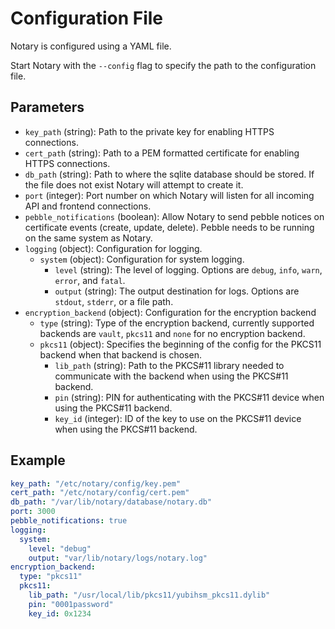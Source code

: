 # Configuration File

Notary is configured using a YAML file.

Start Notary with the `--config` flag to specify the path to the configuration file.

## Parameters

- `key_path` (string): Path to the private key for enabling HTTPS connections.
- `cert_path` (string): Path to a PEM formatted certificate for enabling HTTPS connections.
- `db_path` (string): Path to where the sqlite database should be stored. If the file does not exist Notary will attempt to create it.
- `port` (integer): Port number on which Notary will listen for all incoming API and frontend connections.
- `pebble_notifications` (boolean): Allow Notary to send pebble notices on certificate events (create, update, delete). Pebble needs to be running on the same system as Notary.
- `logging` (object): Configuration for logging.
  - `system` (object): Configuration for system logging.
    - `level` (string): The level of logging. Options are `debug`, `info`, `warn`, `error`, and `fatal`.
    - `output` (string): The output destination for logs. Options are `stdout`, `stderr`, or a file path.
- `encryption_backend` (object): Configuration for the encryption backend
  - `type` (string): Type of the encryption backend, currently supported backends are `vault`, `pkcs11` and `none` for no encryption backend.
  - `pkcs11` (object): Specifies the beginning of the config for the PKCS11 backend when that backend is chosen.
    - `lib_path` (string): Path to the PKCS#11 library needed to communicate with the backend when using the PKCS#11 backend.
    - `pin` (string): PIN for authenticating with the PKCS#11 device when using the PKCS#11 backend.
    - `key_id` (integer): ID of the key to use on the PKCS#11 device when using the PKCS#11 backend.

## Example

```yaml
key_path: "/etc/notary/config/key.pem"
cert_path: "/etc/notary/config/cert.pem"
db_path: "/var/lib/notary/database/notary.db"
port: 3000
pebble_notifications: true
logging:
  system:
    level: "debug"
    output: "var/lib/notary/logs/notary.log"
encryption_backend:
  type: "pkcs11"
  pkcs11:
    lib_path: "/usr/local/lib/pkcs11/yubihsm_pkcs11.dylib"
    pin: "0001password"
    key_id: 0x1234
```
